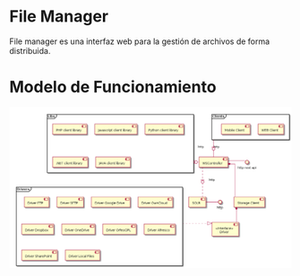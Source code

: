 # File Manager

File manager es una interfaz web para la gestión de archivos de forma distribuida.

# Modelo de Funcionamiento
<img src='https://raw.githubusercontent.com/AgenciaImplementacion/file-manager/master/Doc/modelo.png' />
